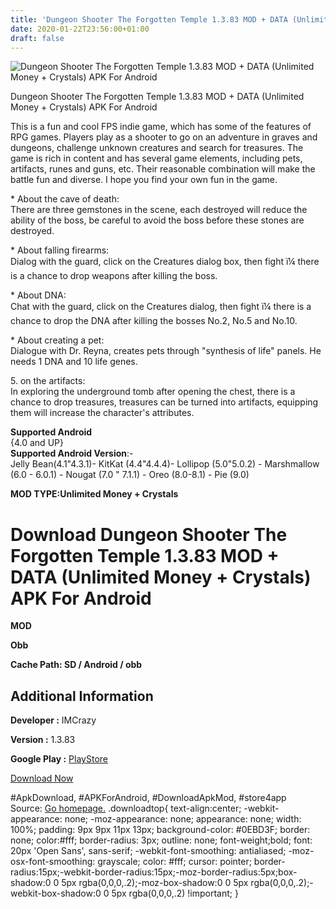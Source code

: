 ```yaml
---
title: 'Dungeon Shooter The Forgotten Temple 1.3.83 MOD + DATA (Unlimited Money + Crystals) APK For Android'
date: 2020-01-22T23:56:00+01:00
draft: false
---
```


![Dungeon Shooter The Forgotten Temple 1.3.83 MOD + DATA (Unlimited Money + Crystals) APK For Android](https://i2.wp.com/apkhome.net/wp-content/uploads/2020/01/Dungeon-Shooter-The-Forgotten-Temple-1.3.83-MOD-DATA-Unlimited-Money-Crystals.png "Dungeon Shooter The Forgotten Temple 1.3.83 MOD + DATA (Unlimited Money + Crystals) APK For Android")

  

Dungeon Shooter The Forgotten Temple 1.3.83 MOD + DATA (Unlimited Money + Crystals) APK For Android

This is a fun and cool FPS indie game, which has some of the features of RPG games. Players play as a shooter to go on an adventure in graves and dungeons, challenge unknown creatures and search for treasures. The game is rich in content and has several game elements, including pets, artifacts, runes and guns, etc. Their reasonable combination will make the battle fun and diverse. I hope you find your own fun in the game.

\* About the cave of death:  
There are three gemstones in the scene, each destroyed will reduce the ability of the boss, be careful to avoid the boss before these stones are destroyed.

\* About falling firearms:  
Dialog with the guard, click on the Creatures dialog box, then fight ï¼ there is a chance to drop weapons after killing the boss.

\* About DNA:  
Chat with the guard, click on the Creatures dialog, then fight ï¼ there is a chance to drop the DNA after killing the bosses No.2, No.5 and No.10.

\* About creating a pet:  
Dialogue with Dr. Reyna, creates pets through "synthesis of life" panels. He needs 1 DNA and 10 life genes.

5\. on the artifacts:  
In exploring the underground tomb after opening the chest, there is a chance to drop treasures, treasures can be turned into artifacts, equipping them will increase the character's attributes.

**Supported Android**  
{4.0 and UP}  
**Supported Android Version**:-  
Jelly Bean(4.1"4.3.1)- KitKat (4.4"4.4.4)- Lollipop (5.0"5.0.2) - Marshmallow (6.0 - 6.0.1) - Nougat (7.0 " 7.1.1) - Oreo (8.0-8.1) - Pie (9.0)

**MOD TYPE:Unlimited Money + Crystals**

Download Dungeon Shooter The Forgotten Temple 1.3.83 MOD + DATA (Unlimited Money + Crystals) APK For Android
============================================================================================================

**MOD**

**Obb**

**Cache Path: SD / Android / obb**

Additional Information
----------------------

**Developer :** IMCrazy

**Version :** 1.3.83

**Google Play :** [PlayStore](https://play.google.com/store/apps/details?id=com.imcrazy.ds2)

  

[Download Now](https://store4app.co/post/dungeon-shooter-the-forgotten-temple-1-3-83-mod-data-unlimited-money-crystals-apk-for-android_1579610610)

  
#ApkDownload, #APKForAndroid, #DownloadApkMod, #store4app  
Source: [Go homepage.](https://store4app.co/post/dungeon-shooter-the-forgotten-temple-1-3-83-mod-data-unlimited-money-crystals-apk-for-android_1579610610) .downloadtop{ text-align:center; -webkit-appearance: none; -moz-appearance: none; appearance: none; width: 100%; padding: 9px 9px 11px 13px; background-color: #0EBD3F; border: none; color:#fff; border-radius: 3px; outline: none; font-weight;bold; font: 20px 'Open Sans', sans-serif; -webkit-font-smoothing: antialiased; -moz-osx-font-smoothing: grayscale; color: #fff; cursor: pointer; border-radius:15px;-webkit-border-radius:15px;-moz-border-radius:5px;box-shadow:0 0 5px rgba(0,0,0,.2);-moz-box-shadow:0 0 5px rgba(0,0,0,.2);-webkit-box-shadow:0 0 5px rgba(0,0,0,.2) !important; }